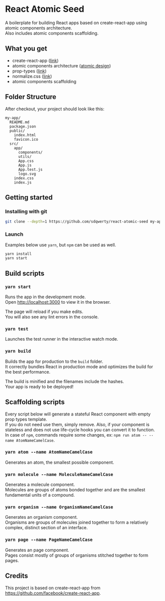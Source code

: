 # React Atomic Seed

A boilerplate for building React apps based on create-react-app using atomic components architecture.<br>
Also includes atomic components scaffolding.

## What you get
* create-react-app ([link](https://github.com/facebook/create-react-app#whats-included))
* atomic components architecture ([atomic design](http://bradfrost.com/blog/post/atomic-web-design/))
* prop-types ([link](https://www.npmjs.com/package/prop-types))
* normalize.css ([link](https://github.com/necolas/normalize.css))
* atomic components scaffolding

## Folder Structure
After checkout, your project should look like this:

```
my-app/
  README.md
  package.json
  public/
    index.html
    favicon.ico
  src/
    app/
      components/
      utils/
      App.css
      App.js
      App.test.js
      logo.svg
    index.css
    index.js
```
## Getting started
### Installing with git

```bash
git clone --depth=1 https://github.com/sdqwerty/react-atomic-seed my-app
```

### Launch
Examples below use `yarn`, but `npm` can be used as well.

```
yarn install
yarn start
```

## Build scripts

### `yarn start`

Runs the app in the development mode.<br>
Open [http://localhost:3000](http://localhost:3000) to view it in the browser.

The page will reload if you make edits.<br>
You will also see any lint errors in the console.

### `yarn test`

Launches the test runner in the interactive watch mode.<br>

### `yarn build`

Builds the app for production to the `build` folder.<br>
It correctly bundles React in production mode and optimizes the build for the best performance.

The build is minified and the filenames include the hashes.<br>
Your app is ready to be deployed!

## Scaffolding scripts
Every script below will generate a stateful React component with empty prop types template.<br>
If you do not need use them, simply remove. Also, if your component is stateless and does not use life-cycle hooks you can convert it to function.<br>
In case of `npm`, commands require some changes, ex: `npm run atom -- --name AtomNameCamelCase`.

### `yarn atom --name AtomNameCamelCase`
Generates an atom, the smallest possible component.

### `yarn molecule --name MoleculeNameCamelCase` 
Generates a molecule component.<br>
Molecules are groups of atoms bonded together and are the smallest fundamental units of a compound.

### `yarn organism --name OrganismNameCamelCase`
Generates an organism component.<br>
Organisms are groups of molecules joined together to form a relatively complex, distinct section of an interface.

### `yarn page --name PageNameCamelCase`
Generates an page component.<br>
Pages consist mostly of groups of organisms stitched together to form pages.<br>


## Credits

This project is based on create-react-app from https://github.com/facebook/create-react-app.
